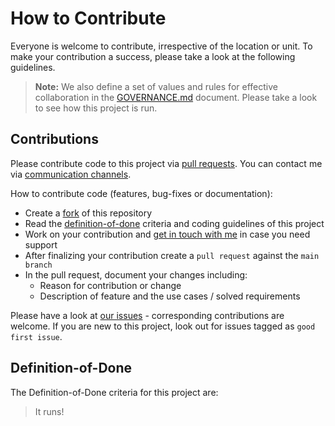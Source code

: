 # How to Contribute

Everyone is welcome to contribute, irrespective of the location or unit. To make your contribution a success, please take a look at the following guidelines.

> **Note:** We also define a set of values and rules for effective collaboration in the [GOVERNANCE.md](GOVERNANCE.md) document. Please take a look to see how this project is run.

## Contributions

Please contribute code to this project via [pull requests](https://docs.github.com/en/pull-requests/collaborating-with-pull-requests/proposing-changes-to-your-work-with-pull-requests/about-pull-requests). You can contact me via [communication channels](SUPPORT.md#communication-channels).

How to contribute code (features, bug-fixes or documentation):

- Create a [fork](https://docs.github.com/en/get-started/quickstart/fork-a-repo) of this repository
- Read the [definition-of-done](#definition-of-done) criteria and coding guidelines of this project
- Work on your contribution and [get in touch with me](SUPPORT.md#communication-channels) in case you need support
- After finalizing your contribution create a `pull request` against the `main branch`
- In the pull request, document your changes including:
  - Reason for contribution or change
  - Description of feature and the use cases / solved requirements

Please have a look at [our issues](https://github.com/ragarwalll/homebrew-tap/issues) - corresponding contributions are welcome. If you are new to this project, look out for issues tagged as `good first issue`.

## Definition-of-Done

The Definition-of-Done criteria for this project are:

> It runs!
